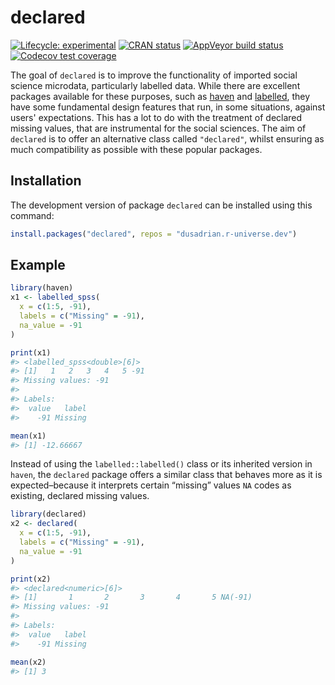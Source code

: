 
<!-- README.md is generated from README.Rmd. Please edit that file -->

# declared

<!-- badges: start -->

[![Lifecycle:
experimental](https://img.shields.io/badge/lifecycle-experimental-orange.svg)](https://lifecycle.r-lib.org/articles/stages.html#experimental)
[![CRAN
status](https://www.r-pkg.org/badges/version/declared)](https://CRAN.R-project.org/package=declared)
[![AppVeyor build
status](https://ci.appveyor.com/api/projects/status/github/dusadrian/declared?branch=main&svg=true)](https://ci.appveyor.com/project/dusadrian/declared)
[![Codecov test
coverage](https://codecov.io/gh/dusadrian/declared/branch/main/graph/badge.svg)](https://app.codecov.io/gh/dusadrian/declared?branch=main)
<!-- badges: end -->

The goal of `declared` is to improve the functionality of imported
social science microdata, particularly labelled data. While there are
excellent packages available for these purposes, such as
[haven](https://haven.tidyverse.org/) and
[labelled](http://larmarange.github.io/labelled/), they have some
fundamental design features that run, in some situations, against
users' expectations. This has a lot to do with the treatment of declared
missing values, that are instrumental for the social sciences. The aim
of `declared` is to offer an alternative class called `"declared"`, whilst
ensuring as much compatibility as possible with these popular packages.

## Installation

The development version of package `declared` can be installed using this
command:

``` r
install.packages("declared", repos = "dusadrian.r-universe.dev")
```

## Example

``` r
library(haven)
x1 <- labelled_spss(
  x = c(1:5, -91),
  labels = c("Missing" = -91),
  na_value = -91
)

print(x1)
#> <labelled_spss<double>[6]>
#> [1]   1   2   3   4   5 -91
#> Missing values: -91
#> 
#> Labels:
#>  value   label
#>    -91 Missing

mean(x1)
#> [1] -12.66667
```

Instead of using the `labelled::labelled()` class or its inherited
version in `haven`, the `declared` package offers a similar class that
behaves more as it is expected–because it interprets certain “missing”
values `NA` codes as existing, declared missing values.

``` r
library(declared)
x2 <- declared(
  x = c(1:5, -91),
  labels = c("Missing" = -91),
  na_value = -91
)

print(x2)
#> <declared<numeric>[6]>
#> [1]       1       2       3       4       5 NA(-91)
#> Missing values: -91
#> 
#> Labels:
#>  value   label
#>    -91 Missing

mean(x2)
#> [1] 3
```
